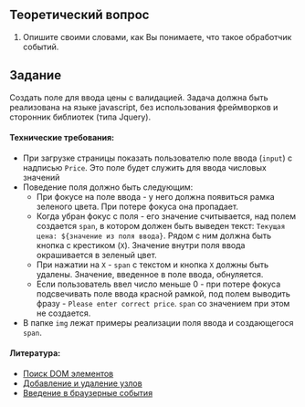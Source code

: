 ## Теоретический вопрос

1. Опишите своими словами, как Вы понимаете, что такое обработчик событий.

## Задание

Создать поле для ввода цены с валидацией. Задача должна быть реализована на языке javascript, без использования фреймворков и сторонник библиотек (типа Jquery).

#### Технические требования:
- При загрузке страницы показать пользователю поле ввода (`input`) с надписью `Price`. Это поле будет служить для ввода числовых значений
- Поведение поля должно быть следующим:
   - При фокусе на поле ввода - у него должна появиться рамка зеленого цвета. При потере фокуса она пропадает.
   - Когда убран фокус с поля - его значение считывается, над полем создается `span`, в котором должен быть выведен текст: `Текущая цена: ${значение из поля ввода}`. Рядом с ним должна быть кнопка с крестиком (`X`). Значение внутри поля ввода окрашивается в зеленый цвет.
   - При нажатии на `Х` - `span` с текстом и кнопка `X` должны быть удалены. Значение, введенное в поле ввода, обнуляется.
   - Если пользователь ввел число меньше 0 - при потере фокуса подсвечивать поле ввода красной рамкой, под полем выводить фразу - `Please enter correct price`. `span` со значением при этом не создается.
- В папке `img` лежат примеры реализации поля ввода и создающегося `span`.

#### Литература:
- [Поиск DOM элементов](https://learn.javascript.ru/searching-elements-dom)
- [Добавление и удаление узлов](https://learn.javascript.ru/modifying-document)
- [Введение в браузерные события](https://learn.javascript.ru/introduction-browser-events)
